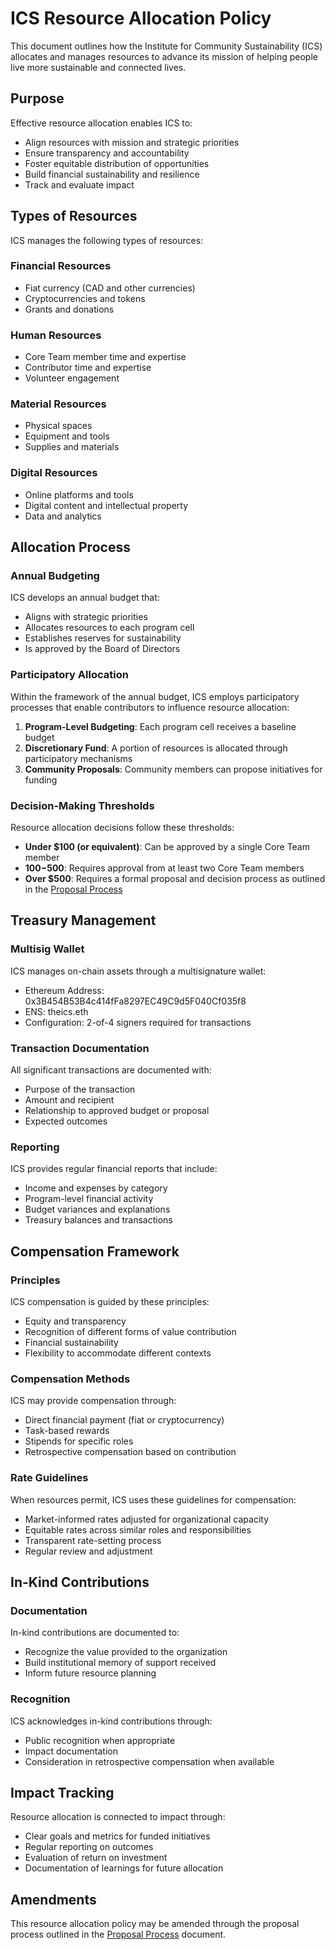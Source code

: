 # ICS Resource Allocation Policy

This document outlines how the Institute for Community Sustainability (ICS) allocates and manages resources to advance its mission of helping people live more sustainable and connected lives.

## Purpose

Effective resource allocation enables ICS to:
- Align resources with mission and strategic priorities
- Ensure transparency and accountability
- Foster equitable distribution of opportunities
- Build financial sustainability and resilience
- Track and evaluate impact

## Types of Resources

ICS manages the following types of resources:

### Financial Resources
- Fiat currency (CAD and other currencies)
- Cryptocurrencies and tokens
- Grants and donations

### Human Resources
- Core Team member time and expertise
- Contributor time and expertise
- Volunteer engagement

### Material Resources
- Physical spaces
- Equipment and tools
- Supplies and materials

### Digital Resources
- Online platforms and tools
- Digital content and intellectual property
- Data and analytics

## Allocation Process

### Annual Budgeting

ICS develops an annual budget that:
- Aligns with strategic priorities
- Allocates resources to each program cell
- Establishes reserves for sustainability
- Is approved by the Board of Directors

### Participatory Allocation

Within the framework of the annual budget, ICS employs participatory processes that enable contributors to influence resource allocation:

1. **Program-Level Budgeting**: Each program cell receives a baseline budget
2. **Discretionary Fund**: A portion of resources is allocated through participatory mechanisms
3. **Community Proposals**: Community members can propose initiatives for funding

### Decision-Making Thresholds

Resource allocation decisions follow these thresholds:

- **Under $100 (or equivalent)**: Can be approved by a single Core Team member
- **$100-$500**: Requires approval from at least two Core Team members
- **Over $500**: Requires a formal proposal and decision process as outlined in the [Proposal Process](../metagovernance/proposal_process.md)

## Treasury Management

### Multisig Wallet

ICS manages on-chain assets through a multisignature wallet:
- Ethereum Address: 0x3B454B53B4c414fFa8297EC49C9d5F040Cf035f8
- ENS: theics.eth
- Configuration: 2-of-4 signers required for transactions

### Transaction Documentation

All significant transactions are documented with:
- Purpose of the transaction
- Amount and recipient
- Relationship to approved budget or proposal
- Expected outcomes

### Reporting

ICS provides regular financial reports that include:
- Income and expenses by category
- Program-level financial activity
- Budget variances and explanations
- Treasury balances and transactions

## Compensation Framework

### Principles

ICS compensation is guided by these principles:
- Equity and transparency
- Recognition of different forms of value contribution
- Financial sustainability
- Flexibility to accommodate different contexts

### Compensation Methods

ICS may provide compensation through:
- Direct financial payment (fiat or cryptocurrency)
- Task-based rewards
- Stipends for specific roles
- Retrospective compensation based on contribution

### Rate Guidelines

When resources permit, ICS uses these guidelines for compensation:
- Market-informed rates adjusted for organizational capacity
- Equitable rates across similar roles and responsibilities
- Transparent rate-setting process
- Regular review and adjustment

## In-Kind Contributions

### Documentation

In-kind contributions are documented to:
- Recognize the value provided to the organization
- Build institutional memory of support received
- Inform future resource planning

### Recognition

ICS acknowledges in-kind contributions through:
- Public recognition when appropriate
- Impact documentation
- Consideration in retrospective compensation when available

## Impact Tracking

Resource allocation is connected to impact through:
- Clear goals and metrics for funded initiatives
- Regular reporting on outcomes
- Evaluation of return on investment
- Documentation of learnings for future allocation

## Amendments

This resource allocation policy may be amended through the proposal process outlined in the [Proposal Process](../metagovernance/proposal_process.md) document.
